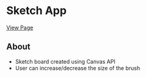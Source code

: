 # Sketch App

[View Page](https://amrdesai.github.io/sketch-app/)

## About
- Sketch board created using Canvas API
- User can increase/decrease the size of the brush
